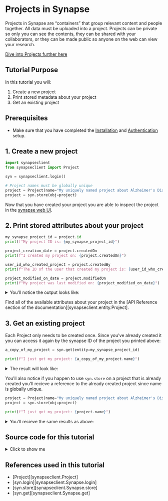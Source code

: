 # Projects in Synapse
Projects in Synapse are “containers” that group relevant content and people together. All data must be uploaded into a project. Projects can be private so only you can see the contents, they can be shared with your collaborators, or they can be made public so anyone on the web can view your research.

[Dive into Projects further here](../../explanations/domain_models_of_synapse.md#projects)

## Tutorial Purpose
In this tutorial you will:

1. Create a new project
1. Print stored metadata about your project
1. Get an existing project

## Prerequisites
* Make sure that you have completed the
[Installation](../installation.md) and [Authentication](../authentication.md) setup.

## 1. Create a new project

```python
import synapseclient
from synapseclient import Project

syn = synapseclient.login()

# Project names must be globally unique
project = Project(name="My uniquely named project about Alzheimer's Disease")
project = syn.store(obj=project)
```

Now that you have created your project you are able to inspect the project in the [synapse web UI](https://www.synapse.org/#!Profile:v/projects/created_by_me).



## 2. Print stored attributes about your project
```python
my_synapse_project_id = project.id
print(f"My project ID is: {my_synapse_project_id}")

project_creation_date = project.createdOn
print(f"I created my project on: {project.createdOn}")

user_id_who_created_project = project.createdBy
print(f"The ID of the user that created my project is: {user_id_who_created_project}")

project_modified_on_date = project.modifiedOn
print(f"My project was last modified on: {project_modified_on_date}")
```
<details class="example">
  <summary>You'll notice the output looks like:</summary>

```
My project ID is: syn12345678
I created my project on: 2000-01-01T12:00:00.001Z
The ID of the user that created my project is: 1234567
My project was last modified on: 2000-01-01T12:00:00.001Z
```
</details>


Find all of the available attributes about your project in the
[API Reference section of the documentation][synapseclient.entity.Project].


## 3. Get an existing project
Each Project only needs to be created once. Since you've already created it you can
access it again by the synapse ID of the project you printed above:
```python
a_copy_of_my_project = syn.get(entity=my_synapse_project_id)

print(f"I just got my project: {a_copy_of_my_project.name}")
```

<details class="example">
  <summary>The result will look like:</summary>

```
I just got my project: My uniquely named project about Alzheimer's Disease
```
</details>

You'll also notice if you happen to use `syn.store` on a project that is already created
you'll recieve a reference to the already created project since name is globally unique.
```python
project = Project(name="My uniquely named project about Alzheimer's Disease")
project = syn.store(obj=project)

print(f"I just got my project: {project.name}")
```

<details class="example">
  <summary>You'll recieve the same results as above:</summary>

```
I just got my project: My uniquely named project about Alzheimer's Disease
```
</details>

## Source code for this tutorial

<details class="quote">
  <summary>Click to show me</summary>

```python
{!docs/tutorials/python/tutorial_scripts/project.py!}
```
</details>

## References used in this tutorial

- [Project][synapseclient.Project]
- [syn.login][synapseclient.Synapse.login]
- [syn.store][synapseclient.Synapse.store]
- [syn.get][synapseclient.Synapse.get]
